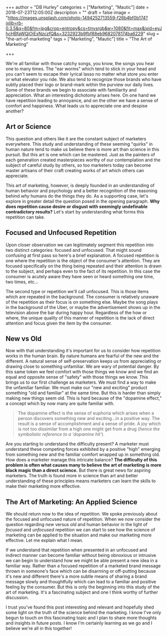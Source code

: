 +++
author = "DB Hurley"
categories = ["Marketing", "Mautic"]
date = 2018-07-23T12:05:00Z
description = ""
draft = false
image = "https://images.unsplash.com/photo-1494252713559-f26b4bf0b174?ixlib=rb-0.3.5&q=80&fm=jpg&crop=entropy&cs=tinysrgb&w=1080&fit=max&ixid=eyJhcHBfaWQiOjExNzczfQ&s=3232923b9fbf88eb9682078174ba6229"
slug = "the-art-of-marketing"
tags = ["Marketing", "Mautic"]
title = "The Art of Marketing"

+++


We're all familiar with those catchy songs, you know, the songs you hear one to many times. The "ear worms" which tend to stick in your head and you can't seem to escape their lyrical lasso no matter what store you enter or what elevator you ride. We also tend to recognize those brands who have subtly placed their logo or brand-mark within the purview our daily lives. Some of these brands we begin to associate with familiarity and appreciation. What an interesting dichotomy arises here. On one hand we have repetition leading to annoyance, and on the other we have a sense of comfort and happiness. What leads us to appreciate one and despise another?

## Art or Science

This question and others like it are the constant subject of marketers everywhere. This study and understanding of these seeming "quirks" in human nature tend to make us believe there is more art than science in this pursuit. But this art is one which can be mastered. Just as the painters of each generation created masterpieces worthy of our contemplation and the subject of careful study by others, so too marketers today can become master artisans of their craft creating works of art which others can appreciate.

This art of marketing, however, is deeply founded in an understanding of human behavior and psychology and a better recognition of the reasoning behind _why_ humans do the things they do. As a supporting case, let's explore in greater detail the question posed in the opening paragraph. **Why does repetition cause desire or disgust with seemingly undefinable contradictory results?** Let's start by understanding what forms this repetition can take.

## Focused and Unfocused Repetition

Upon closer observation we can legitimately segment this repetition into two distinct categories: focused and unfocused. That might sound confusing at first pass so here's a brief explanation. A focused repetition is one where the repetition is the object of the consumer's attention. They are focused specifically on the thing being repeated and their attention is drawn to the subject, and perhaps even to the fact of its repetition. In this case the consumer is acutely aware they have seen or heard something one time, two times, etc...

The second type or repetition we'll call unfocused. This is those items which are repeated in the background. The consumer is relatively unaware of the repetition as their focus is on something else. Maybe the song plays in the background of the Uber, or maybe the advertisement shows up in the television above the bar during happy hour. Regardless of the how or where, the unique quality of this manner of repetition is the lack of direct attention and focus given the item by the consumer.

## New vs Old

Now with that understanding it's important for us to consider how repetition works in the human brain. By nature humans are fearful of the new and the different. A natural sense of self-preservation keeps us from appreciating or drawing close to something unfamiliar. We are wary of potential danger. By this same token we feel comfort with those things we know and we find an equal and opposite sense of "safety" with those things we know. This brings us to our first challenge as marketers. We must find a way to make the unfamiliar familiar. We must make our "new and exciting" product something "old and familiar" at the same time. But this is harder than simply making new things seem old. This is hard because of the "dopamine effect," a concept which by now many are quite familiar with.

> The dopamine effect is the sense of euphoria which arises when a person discovers something new and exciting...in a positive way. The result is a sense of accomplishment and a sense of pride. A joy which is not too dissimilar from a high one might get from a drug (_hence the symbolistic reference to a 'dopamine hit'_).

Are you starting to understand the difficulty present? A marketer must understand these competing forces exhibited by a positive "high" emerging from something new and the familiar comfort wrapped up in something old. How does a marketer manage this intricate balance? **The difficulty of this problem is often what causes many to believe the art of marketing is more black magic than a direct science.** But there is great news for aspiring marketers. The truth is found more in science than art and better understanding of these principles means marketers can learn the skills to make their marketing more effective.

## The Art of Marketing: An Applied Science

We should return now to the idea of repetition. We spoke previously about the focused and unfocused nature of repetition. When we now consider the question regarding _new_ versus _old_ and human behavior in the light of _focused_ and _unfocused_ repetition we can start to see how the science of marketing can be applied to the situation and make our marketing more effective. Let me explain what I mean.

If we understand that repetition when presented in an unfocused and indirect manner can become familiar without being obnoxious or intrusive we can begin to understand how we might be able present a new idea in a familiar way. Rather than a focused repetition of a marketed brand message thrown in someone's face which can be disarming or off-putting because it's new and different there's a more subtle means of sharing a brand message slowly and thoughtfully which can lead to a familiar and positive feeling by the consumer. But this is only the beginning into this study of the art of marketing. It's a fascinating subject and one I think worthy of further discussion.

I trust you've found this post interesting and relevant and hopefully shed some light on the truth of the science behind the marketing. I know I've only begun to touch on this fascinating topic and I plan to share more thoughts and insights in future posts. I know I'm certainly learning as we go and I believe we're all in this together!

